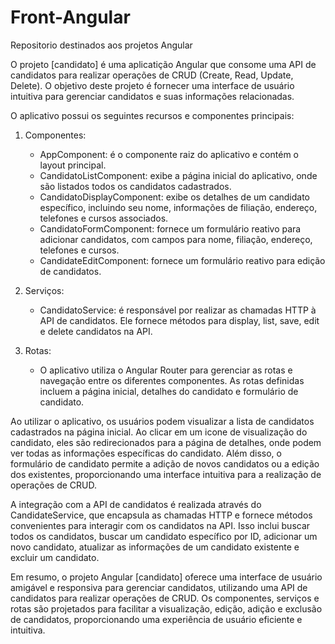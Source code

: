 # Front-Angular
Repositorio destinados aos projetos Angular

O projeto [candidato] é uma aplicatição Angular que consome uma API de candidatos para realizar operações de CRUD (Create, Read, Update, Delete). O objetivo deste projeto é fornecer uma interface de usuário intuitiva para gerenciar candidatos e suas informações relacionadas.

O aplicativo possui os seguintes recursos e componentes principais:

1. Componentes:
   - AppComponent: é o componente raiz do aplicativo e contém o layout principal.
   - CandidatoListComponent: exibe a página inicial do aplicativo, onde são listados todos os candidatos cadastrados.
   - CandidatoDisplayComponent: exibe os detalhes de um candidato específico, incluindo seu nome, informações de filiação, endereço, telefones e cursos associados.
   - CandidatoFormComponent: fornece um formulário reativo para adicionar candidatos, com campos para nome, filiação, endereço, telefones e cursos.
   - CandidateEditComponent: fornece um formulário reativo para edição de candidatos.
  
2. Serviços:
   - CandidatoService: é responsável por realizar as chamadas HTTP à API de candidatos. Ele fornece métodos para display, list, save, edit e delete candidatos na API.
  
3. Rotas:
   - O aplicativo utiliza o Angular Router para gerenciar as rotas e navegação entre os diferentes componentes. As rotas definidas incluem a página inicial, detalhes do candidato e formulário de candidato.

Ao utilizar o aplicativo, os usuários podem visualizar a lista de candidatos cadastrados na página inicial. Ao clicar em um icone de visualização do candidato, eles são redirecionados para a página de detalhes, onde podem ver todas as informações específicas do candidato. Além disso, o formulário de candidato permite a adição de novos candidatos ou a edição dos existentes, proporcionando uma interface intuitiva para a realização de operações de CRUD.

A integração com a API de candidatos é realizada através do CandidateService, que encapsula as chamadas HTTP e fornece métodos convenientes para interagir com os candidatos na API. Isso inclui buscar todos os candidatos, buscar um candidato específico por ID, adicionar um novo candidato, atualizar as informações de um candidato existente e excluir um candidato.

Em resumo, o projeto Angular [candidato] oferece uma interface de usuário amigável e responsiva para gerenciar candidatos, utilizando uma API de candidatos para realizar operações de CRUD. Os componentes, serviços e rotas são projetados para facilitar a visualização, edição, adição e exclusão de candidatos, proporcionando uma experiência de usuário eficiente e intuitiva.
